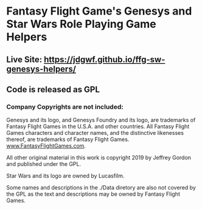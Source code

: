 # Fantasy Flight Game's Genesys and Star Wars Role Playing Game Helpers

## Live Site: https://jdgwf.github.io/ffg-sw-genesys-helpers/

## Code is released as GPL
### Company Copyrights are not included:
Genesys and its logo, and Genesys Foundry and its logo, are trademarks of Fantasy Flight Games in the U.S.A. and other countries. All Fantasy Flight Games characters and character names, and the distinctive likenesses thereof, are trademarks of Fantasy Flight Games. www.FantasyFlightGames.com.

All other original material in this work is copyright 2019 by Jeffrey Gordon and published under the GPL.

Star Wars and its logo are owned by Lucasfilm.

Some names and descriptions in the ./Data diretory are also not covered by the GPL as the text and descriptions may be owned by Fantasy Flight Games.
